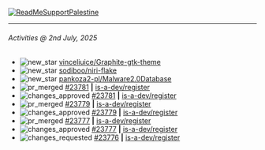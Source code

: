 [![ReadMeSupportPalestine](https://github.com/Safouene1/support-palestine-banner/blob/master/banner-support.svg)](https://github.com/Safouene1/support-palestine-banner)

---

<!--RECENT_ACTIVITY:last_update-->
###### Activities @ 2nd July, 2025
<!--RECENT_ACTIVITY:last_update_end-->

<!--RECENT_ACTIVITY:start-->
- ![new_star](https://cdn.jsdelivr.net/gh/Readme-Workflows/Readme-Icons@main/icons/octicons/StarredRepositoryYellow.svg) [vinceliuice/Graphite-gtk-theme](https://github.com/vinceliuice/Graphite-gtk-theme)<br>
- ![new_star](https://cdn.jsdelivr.net/gh/Readme-Workflows/Readme-Icons@main/icons/octicons/StarredRepositoryYellow.svg) [sodiboo/niri-flake](https://github.com/sodiboo/niri-flake)<br>
- ![new_star](https://cdn.jsdelivr.net/gh/Readme-Workflows/Readme-Icons@main/icons/octicons/StarredRepositoryYellow.svg) [pankoza2-pl/Malware2.0Database](https://github.com/pankoza2-pl/Malware2.0Database)<br>
- ![pr_merged](https://cdn.jsdelivr.net/gh/Readme-Workflows/Readme-Icons@main/icons/octicons/PullRequestMerged.svg) [#23781](https://github.com/is-a-dev/register/pull/23781) **|** [is-a-dev/register](https://github.com/is-a-dev/register)<br>
- ![changes_approved](https://cdn.jsdelivr.net/gh/Readme-Workflows/Readme-Icons@main/icons/octicons/ApprovedChanges.svg) [#23781](https://github.com/is-a-dev/register/pull/23781#pullrequestreview-2962574963) **|** [is-a-dev/register](https://github.com/is-a-dev/register)<br>
- ![pr_merged](https://cdn.jsdelivr.net/gh/Readme-Workflows/Readme-Icons@main/icons/octicons/PullRequestMerged.svg) [#23779](https://github.com/is-a-dev/register/pull/23779) **|** [is-a-dev/register](https://github.com/is-a-dev/register)<br>
- ![changes_approved](https://cdn.jsdelivr.net/gh/Readme-Workflows/Readme-Icons@main/icons/octicons/ApprovedChanges.svg) [#23779](https://github.com/is-a-dev/register/pull/23779#pullrequestreview-2962565615) **|** [is-a-dev/register](https://github.com/is-a-dev/register)<br>
- ![pr_merged](https://cdn.jsdelivr.net/gh/Readme-Workflows/Readme-Icons@main/icons/octicons/PullRequestMerged.svg) [#23777](https://github.com/is-a-dev/register/pull/23777) **|** [is-a-dev/register](https://github.com/is-a-dev/register)<br>
- ![changes_approved](https://cdn.jsdelivr.net/gh/Readme-Workflows/Readme-Icons@main/icons/octicons/ApprovedChanges.svg) [#23777](https://github.com/is-a-dev/register/pull/23777#pullrequestreview-2962556538) **|** [is-a-dev/register](https://github.com/is-a-dev/register)<br>
- ![changes_requested](https://cdn.jsdelivr.net/gh/Readme-Workflows/Readme-Icons@main/icons/octicons/RequestedChanges.svg) [#23776](https://github.com/is-a-dev/register/pull/23776#pullrequestreview-2962553631) **|** [is-a-dev/register](https://github.com/is-a-dev/register)<br>
<!--RECENT_ACTIVITY:end-->
